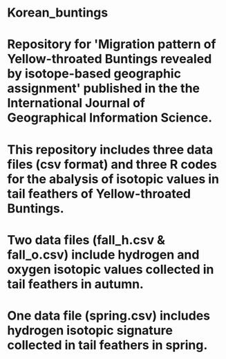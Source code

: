 # Korean_buntings
# Repository for 'Migration pattern of Yellow-throated Buntings revealed by isotope-based geographic assignment' published in the the International Journal of Geographical Information Science.
# This repository includes three data files (csv format) and three R codes for the abalysis of isotopic values in tail feathers of Yellow-throated Buntings.
# Two data files (fall_h.csv & fall_o.csv) include hydrogen and oxygen isotopic values collected in tail feathers in autumn. 
# One data file (spring.csv) includes hydrogen isotopic signature collected in tail feathers in spring.
